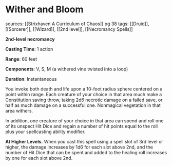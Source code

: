# Wither and Bloom
sources: [[Strixhaven A Curriculum of Chaos]] pg 38
tags: [[Druid]], [[Sorcerer]], [[Wizard]], [[2nd level]], [[Necromancy Spells]]

**2nd-level necromancy**

**Casting Time**: 1 action

**Range**: 60 feet

**Components**: V, S, M (a withered vine twisted into a loop)

**Duration**: Instantaneous

You invoke both death and life upon a 10-foot radius sphere centered on a point within range. Each creature of your choice in that area much make a Constitution saving throw, taking 2d6 necrotic damage on a failed save, or half as much damage on a successful one. Nonmagical vegetation in that area withers.

In addition, one creature of your choice in that area can spend and roll one of its unspect Hit Dice and regain a number of hit points equal to the roll plus your spellcasting ability modifier.

**At Higher Levels.** When you cast this spell using a spell slot of 3rd level or higher, the damage increases by 1d6 for each slot above 2nd, and the number of Hit Dice that can be spent and added to the healing roll increases by one for each slot above 2nd.